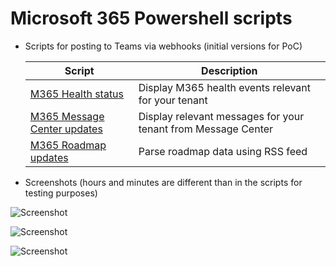 # Microsoft 365 Powershell scripts

- Scripts for posting to Teams via webhooks (initial versions for PoC)

  | Script                                                       | Description                                                  |
  | ------------------------------------------------------------ | ------------------------------------------------------------ |
  | [M365 Health status](https://github.com/einast/PS_M365_scripts/blob/master/M365HealthStatus.ps1) | Display M365 health events relevant for your tenant          |
  | [M365 Message Center updates](https://github.com/einast/PS_M365_scripts/blob/master/M365MessageCenterUpdates.ps1) | Display relevant messages for your tenant from Message Center |
  | [M365 Roadmap updates](https://github.com/einast/PS_M365_scripts/blob/master/M365RoadmapUpdates.ps1) | Parse roadmap data using RSS feed                            |

- Screenshots (hours and minutes are different than in the scripts for testing purposes)

![Screenshot](https://github.com/einast/PS_M365_scripts/blob/master/O365ServiceHealth.PNG)

![Screenshot](https://github.com/einast/PS_M365_scripts/blob/master/M365MessageCenter.PNG)

![Screenshot](https://github.com/einast/PS_M365_scripts/blob/master/TeamsRoadmapWebHook.PNG)
